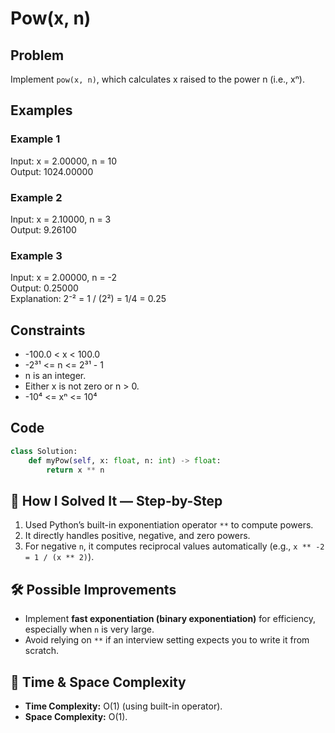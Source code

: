 # Pow(x, n)

## Problem
Implement `pow(x, n)`, which calculates x raised to the power n (i.e., xⁿ).

## Examples

### Example 1
Input: x = 2.00000, n = 10  
Output: 1024.00000  

### Example 2
Input: x = 2.10000, n = 3  
Output: 9.26100  

### Example 3
Input: x = 2.00000, n = -2  
Output: 0.25000  
Explanation: 2⁻² = 1 / (2²) = 1/4 = 0.25  

## Constraints
- -100.0 < x < 100.0  
- -2³¹ <= n <= 2³¹ - 1  
- n is an integer.  
- Either x is not zero or n > 0.  
- -10⁴ <= xⁿ <= 10⁴  

## Code
```python
class Solution:
    def myPow(self, x: float, n: int) -> float:
        return x ** n
```

## 🧩 How I Solved It — Step-by-Step
1. Used Python’s built-in exponentiation operator `**` to compute powers.  
2. It directly handles positive, negative, and zero powers.  
3. For negative `n`, it computes reciprocal values automatically (e.g., `x ** -2 = 1 / (x ** 2)`).  

## 🛠️ Possible Improvements
- Implement **fast exponentiation (binary exponentiation)** for efficiency, especially when `n` is very large.  
- Avoid relying on `**` if an interview setting expects you to write it from scratch.  

## 🧠 Time & Space Complexity
- **Time Complexity:** O(1) (using built-in operator).  
- **Space Complexity:** O(1).  
